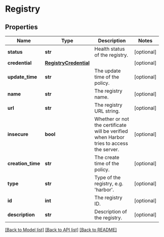 # Registry


## Properties
Name | Type | Description | Notes
------------ | ------------- | ------------- | -------------
**status** | **str** | Health status of the registry. | [optional] 
**credential** | [**RegistryCredential**](RegistryCredential.md) |  | [optional] 
**update_time** | **str** | The update time of the policy. | [optional] 
**name** | **str** | The registry name. | [optional] 
**url** | **str** | The registry URL string. | [optional] 
**insecure** | **bool** | Whether or not the certificate will be verified when Harbor tries to access the server. | [optional] 
**creation_time** | **str** | The create time of the policy. | [optional] 
**type** | **str** | Type of the registry, e.g. &#39;harbor&#39;. | [optional] 
**id** | **int** | The registry ID. | [optional] 
**description** | **str** | Description of the registry. | [optional] 

[[Back to Model list]](../README.md#documentation-for-models) [[Back to API list]](../README.md#documentation-for-api-endpoints) [[Back to README]](../README.md)


